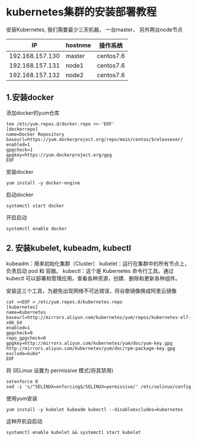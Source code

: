 # kubernetes集群的安装部署教程

安装Kubernetes, 我们需要最少三天机器， 一台master， 另外两台node节点

| IP              | hostnme | 操作系统  |
| --------------- | ------- | --------- |
| 192.168.157.130 | master  | centos7.6 |
| 192.168.157.131 | node1   | centos7.6 |
| 192.168.157.132 | node2   | centos7.6 |

## 1.安装docker

添加docker的yum仓库

```
tee /etc/yum.repos.d/docker.repo <<-'EOF'
[dockerrepo]
name=Docker Repository
baseurl=https://yum.dockerproject.org/repo/main/centos/$releasever/
enabled=1
gpgcheck=1
gpgkey=https://yum.dockerproject.org/gpg
EOF
```

安装docker

```
yum install -y docker-engine
```

启动docker

```
systemctl start docker
```

开启启动

```
systemctl enable docker
```

## 2. 安装kubelet, kubeadm, kubectl

kubeadm：用来初始化集群（Cluster）
kubelet：运行在集群中的所有节点上，负责启动 pod 和 容器。
kubectl：这个是 Kubernetes 命令行工具。通过 kubectl 可以部署和管理应用，查看各种资源，创建、删除和更新各种组件。

安装这三个工具，为避免出现网络不可达错误，将谷歌镜像换成阿里云镜像

```
cat <<EOF > /etc/yum.repos.d/kubernetes.repo
[kubernetes]
name=Kubernetes
baseurl=http://mirrors.aliyun.com/kubernetes/yum/repos/kubernetes-el7-x86_64
enabled=1
gpgcheck=0
repo_gpgcheck=0
gpgkey=http://mirrors.aliyun.com/kubernetes/yum/doc/yum-key.gpg http://mirrors.aliyun.com/kubernetes/yum/doc/rpm-package-key.gpg
exclude=kube*
EOF

```

 将 SELinux 设置为 permissive 模式(将其禁用) 

```
setenforce 0
sed -i 's/^SELINUX=enforcing$/SELINUX=permissive/' /etc/selinux/config

```

 使用yum安装 

```
yum install -y kubelet kubeadm kubectl --disableexcludes=kubernetes

```

 这种开机自启动 

```
systemctl enable kubelet && systemctl start kubelet

```

